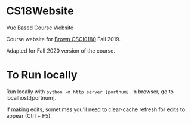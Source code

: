 # CS18Website

Vue Based Course Website

Course website for [Brown CSCI0180](https://cs.brown.edu/courses/csci0180/) Fall 2019.

Adapted for Fall 2020 version of the course.

# To Run locally

Run locally with `python -m http.server [portnum]`.
In browser, go to localhost:[portnum].

If making edits, sometimes you'll need to clear-cache refresh for edits to appear (Ctrl + F5).